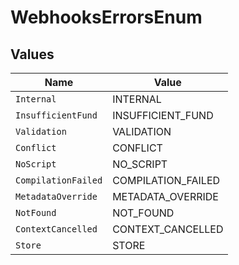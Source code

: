 # WebhooksErrorsEnum


## Values

| Name                | Value               |
| ------------------- | ------------------- |
| `Internal`          | INTERNAL            |
| `InsufficientFund`  | INSUFFICIENT_FUND   |
| `Validation`        | VALIDATION          |
| `Conflict`          | CONFLICT            |
| `NoScript`          | NO_SCRIPT           |
| `CompilationFailed` | COMPILATION_FAILED  |
| `MetadataOverride`  | METADATA_OVERRIDE   |
| `NotFound`          | NOT_FOUND           |
| `ContextCancelled`  | CONTEXT_CANCELLED   |
| `Store`             | STORE               |